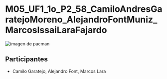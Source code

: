 # M05_UF1_1o_P2_58_CamiloAndresGaratejoMoreno_AlejandroFontMuniz_MarcosIssaiLaraFajardo
![imagen de pacman](https://cloudfront-eu-central-1.images.arcpublishing.com/prisa/U55KB44VIO43FECCAMOE5UAB5Q.jpg)
## Participantes
 - Camilo Garatejo, Alejandro Font, Marcos Lara
